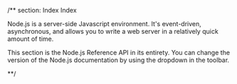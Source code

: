 
/** section: Index
Index

Node.js is a server-side Javascript environment. It's event-driven, asynchronous, and allows you to write a web server in a relatively quick amount of time.

This section is the Node.js Reference API in its entirety. You can change the version of the Node.js documentation by using the dropdown in the toolbar.



**/

